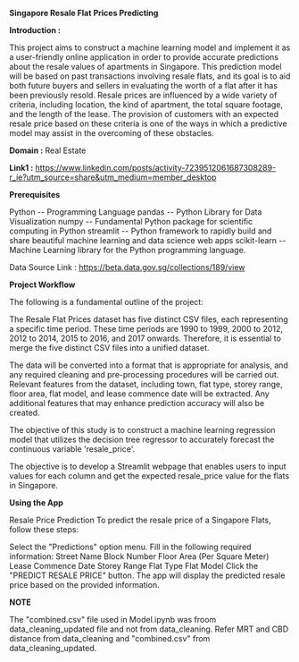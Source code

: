 **Singapore Resale Flat Prices Predicting**


**Introduction :**

This project aims to construct a machine learning model and implement it as a user-friendly online application in order to provide accurate predictions about the resale values of apartments in Singapore. This prediction model will be based on past transactions involving resale flats, and its goal is to aid both future buyers and sellers in evaluating the worth of a flat after it has been previously resold. Resale prices are influenced by a wide variety of criteria, including location, the kind of apartment, the total square footage, and the length of the lease. The provision of customers with an expected resale price based on these criteria is one of the ways in which a predictive model may assist in the overcoming of these obstacles.


**Domain :** Real Estate

**Link1 :** https://www.linkedin.com/posts/activity-7239512061687308289-r_ie?utm_source=share&utm_medium=member_desktop


**Prerequisites**

Python -- Programming Language
pandas -- Python Library for Data Visualization
numpy -- Fundamental Python package for scientific computing in Python
streamlit -- Python framework to rapidly build and share beautiful machine learning and data science web apps
scikit-learn -- Machine Learning library for the Python programming language.

Data Source
Link : https://beta.data.gov.sg/collections/189/view


**Project Workflow**

The following is a fundamental outline of the project:

The Resale Flat Prices dataset has five distinct CSV files, each representing a specific time period. These time periods are 1990 to 1999, 2000 to 2012, 2012 to 2014, 2015 to 2016, and 2017 onwards. Therefore, it is essential to merge the five distinct CSV files into a unified dataset.

The data will be converted into a format that is appropriate for analysis, and any required cleaning and pre-processing procedures will be carried out. Relevant features from the dataset, including town, flat type, storey range, floor area, flat model, and lease commence date will be extracted. Any additional features that may enhance prediction accuracy will also be created.

The objective of this study is to construct a machine learning regression model that utilizes the decision tree regressor to accurately forecast the continuous variable 'resale_price'.

The objective is to develop a Streamlit webpage that enables users to input values for each column and get the expected resale_price value for the flats in Singapore.


**Using the App**

Resale Price Prediction
To predict the resale price of a Singapore Flats, follow these steps:

Select the "Predictions" option menu.
Fill in the following required information:
Street Name
Block Number
Floor Area (Per Square Meter)
Lease Commence Date
Storey Range
Flat Type
Flat Model
Click the "PREDICT RESALE PRICE" button.
The app will display the predicted resale price based on the provided information.


**NOTE**

The "combined.csv" file used in Model.ipynb was froom data_cleaning_updated file and not from data_cleaning. Refer MRT and CBD distance from data_cleaning and  "combined.csv" from data_cleaning_updated.
